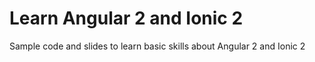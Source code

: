 # Learn Angular 2 and Ionic 2
Sample code and slides to learn basic skills about Angular 2 and Ionic 2
